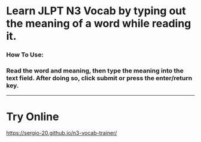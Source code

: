 # Learn JLPT N3 Vocab by typing out the meaning of a word while reading it.

### How To Use:

### Read the word and meaning, then type the meaning into the text field. After doing so, click submit or press the enter/return key.
___

# Try Online

https://sergio-20.github.io/n3-vocab-trainer/
